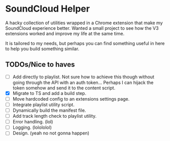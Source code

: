 # SoundCloud Helper

A hacky collection of utilities wrapped in a Chrome extension that make my SoundCloud experience better. Wanted a small project to see how the V3 extensions worked and improve my life at the same time.

It is tailored to my needs, but perhaps you can find something useful in here to help you build something similar.

## TODOs/Nice to haves

- [ ] Add directly to playlist. Not sure how to achieve this though without going through the API with an auth token... Perhaps I can hijack the token somehow and send it to the content script.
- [x] Migrate to TS and add a build step.
- [ ] Move hardcoded config to an extensions settings page.
- [ ] Integrate playlist utility script.
- [ ] Dynamically build the manifest file.
- [ ] Add track length check to playlist utility.
- [ ] Error handling. (lol)
- [ ] Logging. (lolololol)
- [ ] Design. (yeah no not gonna happen)
